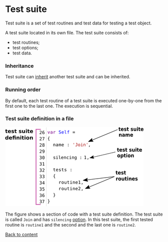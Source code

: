 # Test suite

Test suite is a set of test routines and test data for testing a test object.

A test suite located in its own file. The test suite consists of:

- test routines;
- test options;
- test data.

### Inheritance

Test suite can [inherit](<../tutorial/SuiteInheritance.md>) another test suite and can be inherited.

### Running order

By default, each test routine of a test suite is executed one-by-one from the first one to the last one. The execution is sequential.

### Test suite definition in a file

![test.suite.definition](../../images/test.suite.definition.png)

The figure shows a section of code with a test suite definition. The test suite is called `Join` and has `silencing` [option](./tutorial/TestOptions.md). In this test suite, the first tested routine is `routine1` and the second and the last one is `routine2`.

[Back to content](../README.md#Concepts)
